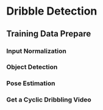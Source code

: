 # Dribble Detection
## Training Data Prepare
### Input Normalization
### Object Detection
### Pose Estimation
### Get a Cyclic Dribbling Video
